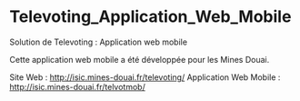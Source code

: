 # Televoting_Application_Web_Mobile
Solution de Televoting : Application web mobile

Cette application web mobile a été développée pour les Mines Douai.

Site Web : http://isic.mines-douai.fr/televoting/
Application Web Mobile : http://isic.mines-douai.fr/telvotmob/